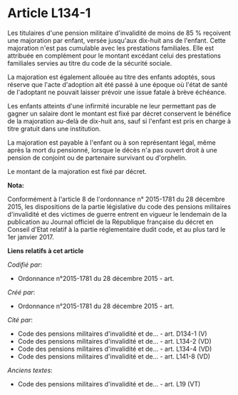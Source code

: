 # Article L134-1

Les titulaires d'une pension militaire d'invalidité de moins de 85 % reçoivent une majoration par enfant, versée jusqu'aux
dix-huit ans de l'enfant. Cette majoration n'est pas cumulable avec les prestations familiales. Elle est attribuée en
complément pour le montant excédant celui des prestations familiales servies au titre du code de la sécurité sociale.

La majoration est également allouée au titre des enfants adoptés, sous réserve que l'acte d'adoption ait été passé à une
époque où l'état de santé de l'adoptant ne pouvait laisser prévoir une issue fatale à brève échéance.

Les enfants atteints d'une infirmité incurable ne leur permettant pas de gagner un salaire dont le montant est fixé par
décret conservent le bénéfice de la majoration au-delà de dix-huit ans, sauf si l'enfant est pris en charge à titre gratuit
dans une institution.

La majoration est payable à l'enfant ou à son représentant légal, même après la mort du pensionné, lorsque le décès n'a pas
ouvert droit à une pension de conjoint ou de partenaire survivant ou d'orphelin.

Le montant de la majoration est fixé par décret.

**Nota:**

Conformément à l'article 8 de l'ordonnance n° 2015-1781 du 28 décembre 2015, les dispositions de la partie législative du
code des pensions militaires d'invalidité et des victimes de guerre entrent en vigueur le lendemain de la publication au
Journal officiel de la République française du décret en Conseil d'Etat relatif à la partie réglementaire dudit code, et au
plus tard le 1er janvier 2017.

**Liens relatifs à cet article**

_Codifié par_:

  - Ordonnance n°2015-1781 du 28 décembre 2015 - art.

_Créé par_:

  - Ordonnance n°2015-1781 du 28 décembre 2015 - art.

_Cité par_:

  - Code des pensions militaires d'invalidité et de... - art. D134-1 (V)
  - Code des pensions militaires d'invalidité et de... - art. L134-2 (VD)
  - Code des pensions militaires d'invalidité et de... - art. L134-4 (VD)
  - Code des pensions militaires d'invalidité et de... - art. L141-8 (VD)

_Anciens textes_:

  - Code des pensions militaires d'invalidité et de... - art. L19 (VT)
